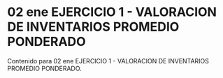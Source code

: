 # 02 ene  EJERCICIO 1 - VALORACION DE INVENTARIOS PROMEDIO PONDERADO

Contenido para 02 ene  EJERCICIO 1 - VALORACION DE INVENTARIOS PROMEDIO PONDERADO.